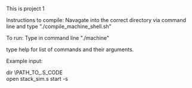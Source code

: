 This is project 1

Instructions to compile:
Navagate into the correct directory via command line and type "./compile_machine_shell.sh"

To run:
Type in command line "./machine"

type help for list of commands and their arguments.

Example input:

dir \PATH_TO_.S_CODE\
open stack_sim.s 
start -s


